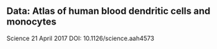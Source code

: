 ## Data: Atlas of human blood dendritic cells and monocytes
Science 21 April 2017 DOI: 10.1126/science.aah4573

